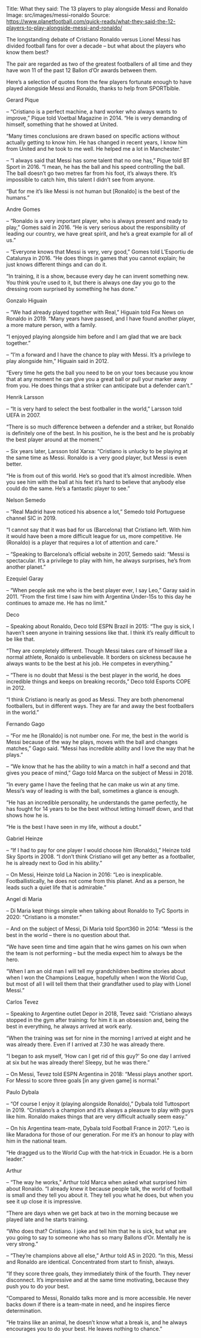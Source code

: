 Title: What they said: The 13 players to play alongside Messi and Ronaldo
Image: src/images/messi-ronaldo
Source: https://www.planetfootball.com/quick-reads/what-they-said-the-12-players-to-play-alongside-messi-and-ronaldo/

The longstanding debate of Cristiano Ronaldo versus Lionel Messi has divided football fans for over a decade – but what about the players who know them best?<br>

The pair are regarded as two of the greatest footballers of all time and they have won 11 of the past 12 Ballon d’Or awards between them.<br>

Here’s a selection of quotes from the few players fortunate enough to have played alongside Messi and Ronaldo, thanks to help from SPORTbible.<br>

Gerard Pique <br>

– “Cristiano is a perfect machine, a hard worker who always wants to improve,” Pique told Voetbal Magazine in 2014. “He is very demanding of himself, something that he showed at United.<br>

“Many times conclusions are drawn based on specific actions without actually getting to know him. He has changed in recent years, I know him from United and he took to me well. He helped me a lot in Manchester.”<br>

– “I always said that Messi has some talent that no one has,” Pique told BT Sport in 2016. “I mean, he has the ball and his speed controlling the ball. The ball doesn’t go two metres far from his foot, it’s always there. It’s impossible to catch him, this talent I didn’t see from anyone.<br>

“But for me it’s like Messi is not human but [Ronaldo] is the best of the humans.”<br>

Andre Gomes <br>

– “Ronaldo is a very important player, who is always present and ready to play,” Gomes said in 2016. “He is very serious about the responsibility of leading our country, we have great spirit, and he’s a great example for all of us.”

– “Everyone knows that Messi is very, very good,” Gomes told L’Esportiu de Catalunya in 2016. “He does things in games that you cannot explain; he just knows different things and can do it.

“In training, it is a show, because every day he can invent something new. You think you’re used to it, but there is always one day you go to the dressing room surprised by something he has done.”

Gonzalo Higuain 

– “We had already played together with Real,” Higuain told Fox News on Ronaldo in 2019. “Many years have passed, and I have found another player, a more mature person, with a family.

“I enjoyed playing alongside him before and I am glad that we are back together.”

– “I’m a forward and I have the chance to play with Messi. It’s a privilege to play alongside him,” Higuain said in 2012.

“Every time he gets the ball you need to be on your toes because you know that at any moment he can give you a great ball or pull your marker away from you. He does things that a striker can anticipate but a defender can’t.”

Henrik Larsson

– “It is very hard to select the best footballer in the world,” Larsson told UEFA in 2007.

“There is so much difference between a defender and a striker, but Ronaldo is definitely one of the best. In his position, he is the best and he is probably the best player around at the moment.”

– Six years later, Larsson told Xarxa: “Cristiano is unlucky to be playing at the same time as Messi. Ronaldo is a very good player, but Messi is even better.

“He is from out of this world. He’s so good that it’s almost incredible. When you see him with the ball at his feet it’s hard to believe that anybody else could do the same. He’s a fantastic player to see.”

Nelson Semedo 

– “Real Madrid have noticed his absence a lot,” Semedo told Portuguese channel SIC in 2019.

“I cannot say that it was bad for us (Barcelona) that Cristiano left. With him it would have been a more difficult league for us, more competitive. He (Ronaldo) is a player that requires a lot of attention and care.”

– “Speaking to Barcelona’s official website in 2017, Semedo said: “Messi is spectacular. It’s a privilege to play with him, he always surprises, he’s from another planet.”

Ezequiel Garay 

– “When people ask me who is the best player ever, I say Leo,” Garay said in 2011. “From the first time I saw him with Argentina Under-15s to this day he continues to amaze me. He has no limit.”

Deco 

–  Speaking about Ronaldo, Deco told ESPN Brazil in 2015: “The guy is sick, I haven’t seen anyone in training sessions like that. I think it’s really difficult to be like that.

“They are completely different. Though Messi takes care of himself like a normal athlete, Ronaldo is unbelievable. It borders on sickness because he always wants to be the best at his job. He competes in everything.”

– “There is no doubt that Messi is the best player in the world, he does incredible things and keeps on breaking records,” Deco told Esports COPE in 2012.

“I think Cristiano is nearly as good as Messi. They are both phenomenal footballers, but in different ways. They are far and away the best footballers in the world.”

Fernando Gago 

– “For me he [Ronaldo] is not number one. For me, the best in the world is Messi because of the way he plays, moves with the ball and changes matches,” Gago said. “Messi has incredible ability and I love the way that he plays.”

– “We know that he has the ability to win a match in half a second and that gives you peace of mind,” Gago told Marca on the subject of Messi in 2018.

“In every game I have the feeling that he can make us win at any time. Messi’s way of leading is with the ball, sometimes a glance is enough.

“He has an incredible personality, he understands the game perfectly, he has fought for 14 years to be the best without letting himself down, and that shows how he is.

“He is the best I have seen in my life, without a doubt.”

Gabriel Heinze 

– “If I had to pay for one player I would choose him (Ronaldo),” Heinze told Sky Sports in 2008. “I don’t think Cristiano will get any better as a footballer, he is already next to God in his ability.”

– On Messi, Heinze told La Nacion in 2016: “Leo is inexplicable. Footballistically, he does not come from this planet. And as a person, he leads such a quiet life that is admirable.”

Angel di Maria 

– Di Maria kept things simple when talking about Ronaldo to TyC Sports in 2020: “Cristiano is a monster.”

– And on the subject of Messi, Di Maria told Sport360 in 2014: “Messi is the best in the world – there is no question about that.

“We have seen time and time again that he wins games on his own when the team is not performing – but the media expect him to always be the hero.

“When I am an old man I will tell my grandchildren bedtime stories about when I won the Champions League, hopefully when I won the World Cup, but most of all I will tell them that their grandfather used to play with Lionel Messi.”

Carlos Tevez 

– Speaking to Argentine outlet Depor in 2018, Tevez said: “Cristiano always stopped in the gym after training: for him it is an obsession and, being the best in everything, he always arrived at work early.

“When the training was set for nine in the morning I arrived at eight and he was already there. Even if I arrived at 7.30 he was already there.

“I began to ask myself, ‘How can I get rid of this guy?’ So one day I arrived at six but he was already there! Sleepy, but he was there.”

– On Messi, Tevez told ESPN Argentina in 2018: “Messi plays another sport. For Messi to score three goals [in any given game] is normal.”

Paulo Dybala

– “Of course I enjoy it (playing alongside Ronaldo),” Dybala told Tuttosport in 2019. “Cristiano’s a champion and it’s always a pleasure to play with guys like him. Ronaldo makes things that are very difficult actually seem easy.”

– On his Argentina team-mate, Dybala told Football France in 2017: “Leo is like Maradona for those of our generation. For me it’s an honour to play with him in the national team.

“He dragged us to the World Cup with the hat-trick in Ecuador. He is a born leader.”

Arthur

– “The way he works,” Arthur told Marca when asked what surprised him about Ronaldo. “I already knew it because people talk, the world of football is small and they tell you about it. They tell you what he does, but when you see it up close it is impressive.

“There are days when we get back at two in the morning because we played late and he starts training.

“Who does that? Cristiano. I joke and tell him that he is sick, but what are you going to say to someone who has so many Ballons d’Or. Mentally he is very strong.”

– “They’re champions above all else,” Arthur told AS in 2020. “In this, Messi and Ronaldo are identical. Concentrated from start to finish, always.

“If they score three goals, they immediately think of the fourth. They never disconnect. It’s impressive and at the same time motivating, because they push you to do your best.

“Compared to Messi, Ronaldo talks more and is more accessible. He never backs down if there is a team-mate in need, and he inspires fierce determination.

“He trains like an animal, he doesn’t know what a break is, and he always encourages you to do your best. He leaves nothing to chance.”